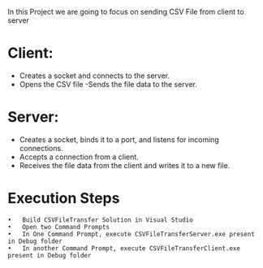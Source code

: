In this Project we are going to focus on sending CSV File from client to server

# Client:

- Creates a socket and connects to the server.
- Opens the CSV file
-Sends the file data to the server.

# Server:

- Creates a socket, binds it to a port, and listens for incoming connections.
- Accepts a connection from a client.
- Receives the file data from the client and writes it to a new file.

 # Execution Steps
	•	Build CSVFileTransfer Solution in Visual Studio
	•	Open two Command Prompts
	•	In One Command Prompt, execute CSVFileTransferServer.exe present in Debug folder
	•	In another Command Prompt, execute CSVFileTransferClient.exe present in Debug folder
 
